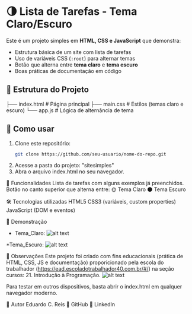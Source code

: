 # 🌗 Lista de Tarefas - Tema Claro/Escuro

Este é um projeto simples em **HTML, CSS e JavaScript** que demonstra:

- Estrutura básica de um site com lista de tarefas
- Uso de variáveis CSS (`:root`) para alternar temas
- Botão que alterna entre **tema claro** e **tema escuro**
- Boas práticas de documentação em código

## 📂 Estrutura do Projeto
├── index.html # Página principal
├── main.css # Estilos (temas claro e escuro)
└── app.js # Lógica de alternância de tema

## 🚀 Como usar

1. Clone este repositório:
   ```bash
   git clone https://github.com/seu-usuario/nome-do-repo.git

2. Acesse a pasta do projeto: "sitesimples"
3. Abra o arquivo index.html no seu navegador.

🎨 Funcionalidades
Lista de tarefas com alguns exemplos já preenchidos.
Botão no canto superior que alterna entre:
🌞 Tema Claro
🌑 Tema Escuro

🛠️ Tecnologias utilizadas
HTML5
CSS3 (variáveis, custom properties)
JavaScript (DOM e eventos)

📸 Demonstração

* Tema_Claro:
![alt text](image.png)

*Tema_Escuro:
![alt text](image-1.png)

📌 Observações
Este projeto foi criado com fins educacionais (prática de HTML, CSS, JS e documentação) proporicionado pela escola do trabalhador (https://ead.escoladotrabalhador40.com.br/#/) na seção cursos: 21. Introdução à Programação.
![alt text](image-3.png) 

Para testar em outros dispositivos, basta abrir o index.html em qualquer navegador moderno.

👤 Autor
Eduardo C. Reis
🔗 GitHub
🔗 LinkedIn